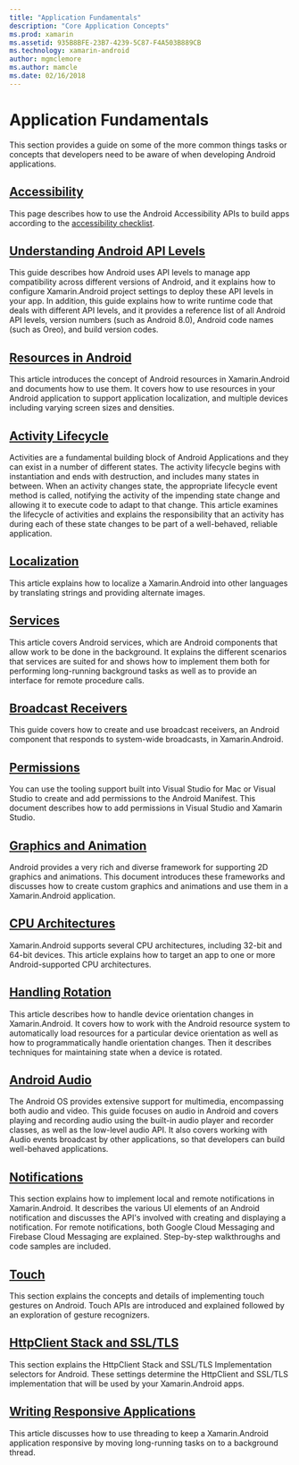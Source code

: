 ```yaml
---
title: "Application Fundamentals"
description: "Core Application Concepts"
ms.prod: xamarin
ms.assetid: 935B8BFE-23B7-4239-5C87-F4A503B889CB
ms.technology: xamarin-android
author: mgmclemore
ms.author: mamcle
ms.date: 02/16/2018
---
```


# Application Fundamentals

This section provides a guide on some of the more common things tasks or
concepts that developers need to be aware of when developing Android
applications.

## [Accessibility](~/android/app-fundamentals/accessibility.md)

This page describes how to use the Android Accessibility APIs to build
apps according to the
[accessibility checklist](~/cross-platform/app-fundamentals/accessibility.md).

##  [Understanding Android API Levels](~/android/app-fundamentals/android-api-levels.md)

This guide describes how Android uses API levels to manage app
compatibility across different versions of Android, and it explains how
to configure Xamarin.Android project settings to deploy these API
levels in your app. In addition, this guide explains how to write
runtime code that deals with different API levels, and it provides a
reference list of all Android API levels, version numbers (such as
Android 8.0), Android code names (such as Oreo), and build
version codes.



##  [Resources in Android](~/android/app-fundamentals/resources-in-android/index.md)

This article introduces the concept of Android resources in
Xamarin.Android and documents how to use them. It covers how to use
resources in your Android application to support application
localization, and multiple devices including varying screen sizes and
densities.




##  [Activity Lifecycle](~/android/app-fundamentals/activity-lifecycle/index.md)

Activities are a fundamental building block of Android Applications and
they can exist in a number of different states. The activity lifecycle
begins with instantiation and ends with destruction, and includes many
states in between. When an activity changes state, the appropriate
lifecycle event method is called, notifying the activity of the
impending state change and allowing it to execute code to
adapt to that change. This article examines the lifecycle of activities
and explains the responsibility that an activity has during each of
these state changes to be part of a well-behaved, reliable
application.

##  [Localization](~/android/app-fundamentals/localization.md)

This article explains how to localize a Xamarin.Android into other
languages by translating strings and providing alternate images.

## [Services](~/android/app-fundamentals/services/index.md)

This article covers Android services, which are Android components that
allow work to be done in the background. It explains the different
scenarios that services are suited for and shows how to implement them
both for performing long-running background tasks as well as to provide
an interface for remote procedure calls.

## [Broadcast Receivers](~/android/app-fundamentals/broadcast-receivers.md)

This guide covers how to create and use broadcast receivers, an Android
component that responds to system-wide broadcasts, in Xamarin.Android.



##  [Permissions](~/android/app-fundamentals/permissions.md)

You can use the tooling support built into Visual Studio for Mac or Visual
Studio to create and add permissions to the Android Manifest. This
document describes how to add permissions in Visual Studio and Xamarin
Studio.



##  [Graphics and Animation](~/android/app-fundamentals/graphics-and-animation.md)

Android provides a very rich and diverse framework for supporting 2D
graphics and animations. This document introduces these frameworks
and discusses how to create custom graphics and animations and use them
in a Xamarin.Android application.


##  [CPU Architectures](~/android/app-fundamentals/cpu-architectures.md)

Xamarin.Android supports several CPU architectures, including 32-bit
and 64-bit devices. This article explains how to target an app to one
or more Android-supported CPU architectures.




##  [Handling Rotation](~/android/app-fundamentals/handling-rotation.md)

This article describes how to handle device orientation changes in
Xamarin.Android. It covers how to work with the Android resource system
to automatically load resources for a particular device orientation as
well as how to programmatically handle orientation changes. Then it
describes techniques for maintaining state when a device is rotated.



##  [Android Audio](~/android/app-fundamentals/android-audio.md)

The Android OS provides extensive support for multimedia, encompassing
both audio and video. This guide focuses on audio in Android and covers
playing and recording audio using the built-in audio player and
recorder classes, as well as the low-level audio API. It also covers
working with Audio events broadcast by other applications, so that
developers can build well-behaved applications.




##  [Notifications](~/android/app-fundamentals/notifications/index.md)

This section explains how to implement local and remote notifications in
Xamarin.Android. It describes the various UI elements of an Android
notification and discusses the API's involved with creating and
displaying a notification. For remote notifications, both Google Cloud
Messaging and Firebase Cloud Messaging are explained. Step-by-step
walkthroughs and code samples are included.



##  [Touch](~/android/app-fundamentals/touch/index.md)

This section explains the concepts and details of implementing touch
gestures on Android. Touch APIs are introduced and explained followed
by an exploration of gesture recognizers.



##  [HttpClient Stack and SSL/TLS](~/android/app-fundamentals/http-stack.md)

This section explains the HttpClient Stack and SSL/TLS Implementation
selectors for Android. These settings determine the HttpClient and
SSL/TLS implementation that will be used by your Xamarin.Android apps.


##  [Writing Responsive Applications](writing-responsive-apps.md)

This article discusses how to use threading to keep a Xamarin.Android
application responsive by moving long-running tasks on to a background
thread.